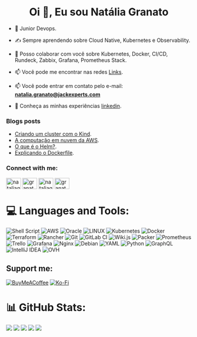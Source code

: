 <h1 align="center">Oi 👋, Eu sou Natália Granato</h1>


- 🔭 Junior Devops.
- ✍️ Sempre aprendendo sobre Cloud Native, Kubernetes e Observability.
- 💬 Posso colaborar com você sobre Kubernetes, Docker, CI/CD, Rundeck, Zabbix, Grafana, Prometheus Stack.
- 📫 Você pode me encontrar nas redes [Links](https://linktr.ee/nataliagranato).


- 📫 Você pode entrar em contato pelo e-mail: **natalia.granato@jackexperts.com**

- 📄 Conheça as minhas experiências [linkedin](https://www.linkedin.com/in/nataliagranato).

### Blogs posts
<!-- BLOG-POST-LIST:START -->
- [Criando um cluster com o Kind](https://nataliagranato.me/2023/03/09/Criando-um-cluster-com-o-Kind-localmente.html).
- [A computação em nuvem da AWS](https://nataliagranato.me/aws/2023/06/22/A-computa%C3%A7%C3%A3o-em-nuvem-da-AWS.html).
- [O que é o Helm?](https://nataliagranato.me/2023/03/09/O-que-%C3%A9-o-Helm.html).
- [Explicando o Dockerfile](https://nataliagranato.me/2023/03/19/Explicando-o-Dockerfile.html).
<!-- BLOG-POST-LIST:END -->

<h3 align="left">Connect with me:</h3>
<p align="left">
<a href="https://dev.to/nataliagranato" target="blank"><img align="center" src="https://raw.githubusercontent.com/rahuldkjain/github-profile-readme-generator/master/src/images/icons/Social/devto.svg" alt="nataliagranato" height="30" width="40" /></a>
<a href="https://twitter.com/granatowp" target="blank"><img align="center" src="https://raw.githubusercontent.com/rahuldkjain/github-profile-readme-generator/master/src/images/icons/Social/twitter.svg" alt="granatowp" height="30" width="40" /></a>
<a href="https://linkedin.com/in/nataliagranato" target="blank"><img align="center" src="https://raw.githubusercontent.com/rahuldkjain/github-profile-readme-generator/master/src/images/icons/Social/linked-in-alt.svg" alt="nataliagranato" height="30" width="40" /></a>
<a href="https://instagram.com/granatowp" target="blank"><img align="center" src="https://raw.githubusercontent.com/rahuldkjain/github-profile-readme-generator/master/src/images/icons/Social/instagram.svg" alt="granatowp" height="30" width="40" /></a>
</p>

# 💻 Languages and Tools:
![Shell Script](https://img.shields.io/badge/shell_script-%23121011.svg?style=for-the-badge&logo=gnu-bash&logoColor=white) ![AWS](https://img.shields.io/badge/AWS-%23FF9900.svg?style=for-the-badge&logo=amazon-aws&logoColor=white) ![Oracle](https://img.shields.io/badge/Oracle-F80000?style=for-the-badge&logo=oracle&logoColor=white) ![LINUX](https://img.shields.io/badge/Linux-FCC624?style=for-the-badge&logo=linux&logoColor=black) ![Kubernetes](https://img.shields.io/badge/kubernetes-%23326ce5.svg?style=for-the-badge&logo=kubernetes&logoColor=white) ![Docker](https://img.shields.io/badge/docker-%230db7ed.svg?style=for-the-badge&logo=docker&logoColor=white) ![Terraform](https://img.shields.io/badge/terraform-%235835CC.svg?style=for-the-badge&logo=terraform&logoColor=white) ![Rancher](https://img.shields.io/badge/rancher-%230075A8.svg?style=for-the-badge&logo=rancher&logoColor=white) ![Git](https://img.shields.io/badge/git-%23F05033.svg?style=for-the-badge&logo=git&logoColor=white) ![GitLab CI](https://img.shields.io/badge/gitlab%20ci-%23181717.svg?style=for-the-badge&logo=gitlab&logoColor=white) ![Wiki.js](https://img.shields.io/badge/wiki.js-%231976D2.svg?style=for-the-badge&logo=wikidotjs&logoColor=white) ![Packer](https://img.shields.io/badge/packer-%23E7EEF0.svg?style=for-the-badge&logo=packer&logoColor=%2302A8EF) ![Prometheus](https://img.shields.io/badge/Prometheus-E6522C?style=for-the-badge&logo=Prometheus&logoColor=white) ![Trello](https://img.shields.io/badge/Trello-%23026AA7.svg?style=for-the-badge&logo=Trello&logoColor=white) ![Grafana](https://img.shields.io/badge/grafana-%23F46800.svg?style=for-the-badge&logo=grafana&logoColor=white) ![Nginx](https://img.shields.io/badge/nginx-%23009639.svg?style=for-the-badge&logo=nginx&logoColor=white) ![Debian](https://img.shields.io/badge/Debian-D70A53?style=for-the-badge&logo=debian&logoColor=white) ![YAML](https://img.shields.io/badge/yaml-%23ffffff.svg?style=for-the-badge&logo=yaml&logoColor=151515) ![Python](https://img.shields.io/badge/python-3670A0?style=for-the-badge&logo=python&logoColor=ffdd54) ![GraphQL](https://img.shields.io/badge/-GraphQL-E10098?style=for-the-badge&logo=graphql&logoColor=white) ![IntelliJ IDEA](https://img.shields.io/badge/IntelliJIDEA-000000.svg?style=for-the-badge&logo=intellij-idea&logoColor=white) ![OVH](https://img.shields.io/badge/ovh-%23123F6D.svg?style=for-the-badge&logo=ovh&logoColor=#123F6D) 









<h2>Support me:</h2>

  [![BuyMeACoffee](https://img.shields.io/badge/Buy%20Me%20a%20Coffee-ffdd00?style=for-the-badge&logo=buy-me-a-coffee&logoColor=black)](https://buymeacoffee.com/nataliagranato) [![Ko-Fi](https://img.shields.io/badge/Ko--fi-F16061?style=for-the-badge&logo=ko-fi&logoColor=white)](https://ko-fi.com/nataliagranato) 


# 📊 GitHub Stats:
![](http://github-profile-summary-cards.vercel.app/api/cards/profile-details?username=nataliagranato&theme=dark)
![](http://github-profile-summary-cards.vercel.app/api/cards/repos-per-language?username=nataliagranato&theme=dark)
![](http://github-profile-summary-cards.vercel.app/api/cards/most-commit-language?username=nataliagranato&theme=dark)
![](http://github-profile-summary-cards.vercel.app/api/cards/stats?username=nataliagranato&theme=dark)
![](http://github-profile-summary-cards.vercel.app/api/cards/productive-time?username=nataliagranato&theme=dark&utcOffset=8)
